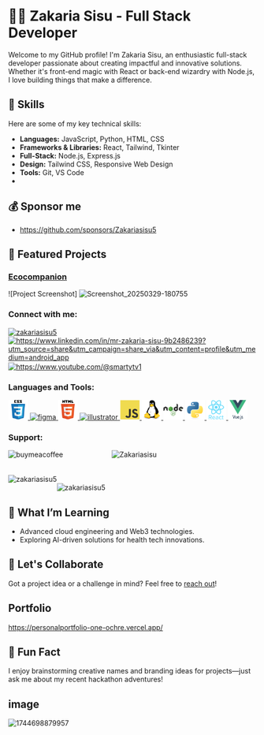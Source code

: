 # 👨‍💻 Zakaria Sisu - Full Stack Developer  


Welcome to my GitHub profile! I'm Zakaria Sisu, an enthusiastic full-stack developer passionate about creating impactful and innovative solutions. Whether it's front-end magic with React or back-end wizardry with Node.js, I love building things that make a difference.

## 🔧 Skills  
Here are some of my key technical skills:
- **Languages:** JavaScript, Python, HTML, CSS  
- **Frameworks & Libraries:** React, Tailwind, Tkinter  
- **Full-Stack:** Node.js, Express.js  
- **Design:** Tailwind CSS, Responsive Web Design  
- **Tools:** Git, VS Code
- 
 ## 💰 Sponsor me
- https://github.com/sponsors/Zakariasisu5

## 🌟 Featured Projects  
### [Ecocompanion](https://green-living-companion.vercel.app/)   

![Project Screenshot]
![Screenshot_20250329-180755](https://github.com/user-attachments/assets/87e1ba44-2e48-4f71-8c7c-963693e01037)



<h3 align="left">Connect with me:</h3>
<p align="left">
<a href="https://twitter.com/zakariasisu5" target="blank"><img align="center" src="https://raw.githubusercontent.com/rahuldkjain/github-profile-readme-generator/master/src/images/icons/Social/twitter.svg" alt="zakariasisu5" height="30" width="40" /></a>
<a href="https://linkedin.com/in/https://www.linkedin.com/in/mr-zakaria-sisu-9b2486239?utm_source=share&utm_campaign=share_via&utm_content=profile&utm_medium=android_app" target="blank"><img align="center" src="https://raw.githubusercontent.com/rahuldkjain/github-profile-readme-generator/master/src/images/icons/Social/linked-in-alt.svg" alt="https://www.linkedin.com/in/mr-zakaria-sisu-9b2486239?utm_source=share&utm_campaign=share_via&utm_content=profile&utm_medium=android_app" height="30" width="40" /></a>
<a href="https://www.youtube.com/c/https://www.youtube.com/@smartytv1" target="blank"><img align="center" src="https://raw.githubusercontent.com/rahuldkjain/github-profile-readme-generator/master/src/images/icons/Social/youtube.svg" alt="https://www.youtube.com/@smartytv1" height="30" width="40" /></a>
</p>

<h3 align="left">Languages and Tools:</h3>
<p align="left"> <a href="https://www.w3schools.com/css/" target="_blank" rel="noreferrer"> <img src="https://raw.githubusercontent.com/devicons/devicon/master/icons/css3/css3-original-wordmark.svg" alt="css3" width="40" height="40"/> </a> <a href="https://www.figma.com/" target="_blank" rel="noreferrer"> <img src="https://www.vectorlogo.zone/logos/figma/figma-icon.svg" alt="figma" width="40" height="40"/> </a> <a href="https://www.w3.org/html/" target="_blank" rel="noreferrer"> <img src="https://raw.githubusercontent.com/devicons/devicon/master/icons/html5/html5-original-wordmark.svg" alt="html5" width="40" height="40"/> </a> <a href="https://www.adobe.com/in/products/illustrator.html" target="_blank" rel="noreferrer"> <img src="https://www.vectorlogo.zone/logos/adobe_illustrator/adobe_illustrator-icon.svg" alt="illustrator" width="40" height="40"/> </a> <a href="https://developer.mozilla.org/en-US/docs/Web/JavaScript" target="_blank" rel="noreferrer"> <img src="https://raw.githubusercontent.com/devicons/devicon/master/icons/javascript/javascript-original.svg" alt="javascript" width="40" height="40"/> </a> <a href="https://www.linux.org/" target="_blank" rel="noreferrer"> <img src="https://raw.githubusercontent.com/devicons/devicon/master/icons/linux/linux-original.svg" alt="linux" width="40" height="40"/> </a> <a href="https://nodejs.org" target="_blank" rel="noreferrer"> <img src="https://raw.githubusercontent.com/devicons/devicon/master/icons/nodejs/nodejs-original-wordmark.svg" alt="nodejs" width="40" height="40"/> </a> <a href="https://www.python.org" target="_blank" rel="noreferrer"> <img src="https://raw.githubusercontent.com/devicons/devicon/master/icons/python/python-original.svg" alt="python" width="40" height="40"/> </a> <a href="https://reactjs.org/" target="_blank" rel="noreferrer"> <img src="https://raw.githubusercontent.com/devicons/devicon/master/icons/react/react-original-wordmark.svg" alt="react" width="40" height="40"/> </a> <a href="https://vuejs.org/" target="_blank" rel="noreferrer"> <img src="https://raw.githubusercontent.com/devicons/devicon/master/icons/vuejs/vuejs-original-wordmark.svg" alt="vuejs" width="40" height="40"/> </a> </p>

<h3 align="left">Support:</h3>
<p><a href="https://www.buymeacoffee.com/buymeacoffee"> <img align="left" src="https://cdn.buymeacoffee.com/buttons/v2/default-yellow.png" height="50" width="210" alt="buymeacoffee" /></a><a href="https://ko-fi.com/Zakariasisu "> <img align="left" src="https://cdn.ko-fi.com/cdn/kofi3.png?v=3" height="50" width="210" alt="Zakariasisu " /></a></p><br><br>

<p><img align="left" src="https://github-readme-stats.vercel.app/api/top-langs?username=zakariasisu5&show_icons=true&locale=en&layout=compact" alt="zakariasisu5" /></p>

<p>&nbsp;<img align="center" src="https://github-readme-stats.vercel.app/api?username=zakariasisu5&show_icons=true&locale=en" alt="zakariasisu5" /></p>

## 🌱 What I’m Learning  
- Advanced cloud engineering and Web3 technologies.  
- Exploring AI-driven solutions for health tech innovations.

## 🎯 Let's Collaborate  
Got a project idea or a challenge in mind? Feel free to [reach out](mailto:zakariasisu5@gmail.com)!  


## Portfolio  
https://personalportfolio-one-ochre.vercel.app/

## 🎨 Fun Fact  
I enjoy brainstorming creative names and branding ideas for projects—just ask me about my recent hackathon adventures!
## image 
![1744698879957](https://github.com/user-attachments/assets/7e5fbe86-3889-4add-a447-859155a14e62)
